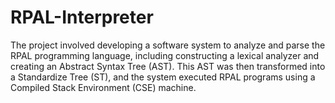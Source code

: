 # RPAL-Interpreter
The project involved developing a software system to analyze and parse the RPAL programming language, including constructing a lexical analyzer and creating an Abstract Syntax Tree (AST). This AST was then transformed into a Standardize Tree (ST), and the system executed RPAL programs using a Compiled Stack Environment (CSE) machine.
